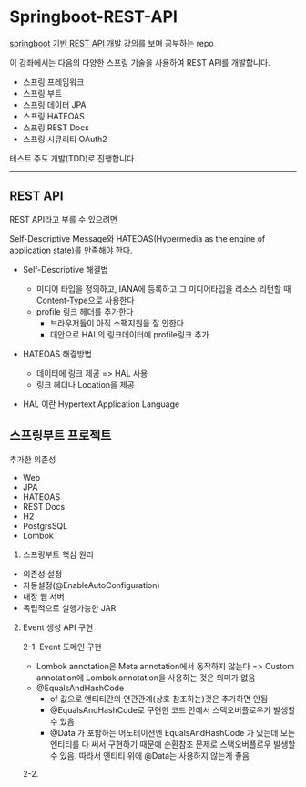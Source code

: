 # Springboot-REST-API
[springboot 기반 REST API 개발](https://www.inflearn.com/course/spring_rest-api/) 강의를 보며 공부하는 repo

이 강좌에서는 다음의 다양한 스프링 기술을 사용하여 REST API를 개발합니다.

* 스프링 프레임워크
* 스프링 부트
* 스프링 데이터 JPA
* 스프링 HATEOAS
* 스프링 REST Docs
* 스프링 시큐리티 OAuth2

테스트 주도 개발(TDD)로 진행합니다.

<hr>

## REST API

REST API라고 부를 수 있으려면 

Self-Descriptive Message와 HATEOAS(Hypermedia as the engine of application state)를 만족해야 한다.
* Self-Descriptive 해결법
    * 미디어 타입을 정의하고, IANA에 등록하고 그 미디어타입을 리소스 리턴할 때 Content-Type으로 사용한다
    * profile 링크 헤더를 추가한다 
        * 브라우저들이 아직 스팩지원을 잘 안한다
        * 대안으로 HAL의 링크데이터에 profile링크 추가

* HATEOAS 해결방법
    * 데이터에 링크 제공 => HAL 사용
    * 링크 헤더나 Location을 제공

* HAL 이란
Hypertext Application Language

## 스프링부트 프로젝트

추가한 의존성 

* Web
* JPA
* HATEOAS
* REST Docs
* H2
* PostgrsSQL
* Lombok

1. 스프링부트 핵심 원리  
* 의존성 설정  
* 자동설정(@EnableAutoConfiguration)  
* 내장 웹 서버  
* 독립적으로 실행가능한 JAR  

2. Event 생성 API 구현 

    2-1. Event 도메인 구현
    * Lombok annotation은 Meta annotation에서 동작하지 않는다 => Custom annotation에 Lombok annotation을 사용하는 것은 의미가 없음
    * @EqualsAndHashCode
        * of 값으로 앤티티간의 연관관계(상호 참조하는)것은 추가하면 안됨
        * @EqualsAndHashCode로 구현한 코드 안에서 스택오버플로우가 발생할 수 있음
        * @Data 가 포함하는 어노테이션엔 EqualsAndHashCode 가 있는데 모든 엔티티를 다 써서 구현하기 때문에 순환참조 문제로 스택오버플로우 발생할 수 있음. 따라서 엔티티 위에 @Data는 사용하지 않는게 좋음

    2-2. 
    

